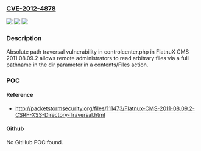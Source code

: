 ### [CVE-2012-4878](https://cve.mitre.org/cgi-bin/cvename.cgi?name=CVE-2012-4878)
![](https://img.shields.io/static/v1?label=Product&message=n%2Fa&color=blue)
![](https://img.shields.io/static/v1?label=Version&message=n%2Fa&color=blue)
![](https://img.shields.io/static/v1?label=Vulnerability&message=n%2Fa&color=brighgreen)

### Description

Absolute path traversal vulnerability in controlcenter.php in FlatnuX CMS 2011 08.09.2 allows remote administrators to read arbitrary files via a full pathname in the dir parameter in a contents/Files action.

### POC

#### Reference
- http://packetstormsecurity.org/files/111473/Flatnux-CMS-2011-08.09.2-CSRF-XSS-Directory-Traversal.html

#### Github
No GitHub POC found.

